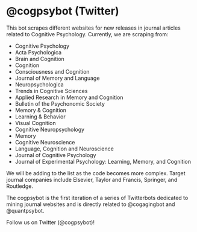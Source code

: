 # @cogpsybot (Twitter)

This bot scrapes different websites for new releases in journal articles related to Cognitive Psychology. Currently, we are scraping from:
- Cognitive Psychology
- Acta Psychologica
- Brain and Cognition
- Cognition
- Consciousness and Cognition
- Journal of Memory and Language
- Neuropsychologica
- Trends in Cognitive Sciences
- Applied Research in Memory and Cognition
- Bulletin of the Psychonomic Society
- Memory & Cognition
- Learning & Behavior
- Visual Cognition
- Cognitive Neuropsychology 
- Memory
- Cognitive Neuroscience
- Language, Cognition and Neuroscience 
- Journal of Cognitive Psychology
- Journal of Experimental Psychology: Learning, Memory, and Cognition

We will be adding to the list as the code becomes more complex. Target journal companies include Elsevier, Taylor and Francis, Springer, and Routledge.

The cogpsybot is the first iteration of a series of Twitterbots dedicated to mining journal websites and is directly related to @cogagingbot and @quantpsybot.

Follow us on Twitter (@cogpsybot)!
